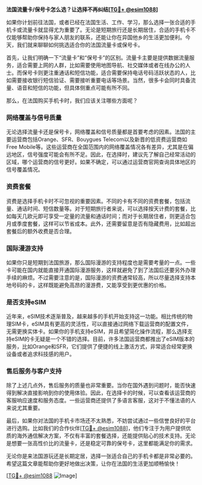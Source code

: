 **法国流量卡/保号卡怎么选？让选择不再纠结[[TG💪+ @esim1088](https://t.me/s/esim1088)]**

如果你计划前往法国，或者已经在法国生活、工作、学习，那么选择一张合适的手机卡或流量卡就显得尤为重要了。无论是短期旅行还是长期居住，合适的手机卡不仅能够帮助你保持与家人朋友的联系，还能让你在异国他乡的生活更加便利。今天，我们就来聊聊如何挑选适合你的法国流量卡或保号卡。

首先，让我们明确一下“流量卡”和“保号卡”的区别。流量卡主要是提供数据流量服务，适合需要上网的人群，比如需要使用地图导航、社交媒体或者在线办公的人士。而保号卡则更注重通话和短信功能，适合需要保持电话号码活跃状态的人，比如需要接收银行短信验证、需要接听重要电话等场景。当然，很多卡会同时具备流量、语音和短信的功能，但具体侧重点可能有所不同。

那么，在法国购买手机卡时，我们应该关注哪些方面呢？

### **网络覆盖与信号质量**

无论选择流量卡还是保号卡，网络覆盖和信号质量都是首要考虑的因素。法国的主要运营商包括Orange、SFR、Bouygues Telecom以及新晋的低资费运营商如Free Mobile等。这些运营商在全国范围内的网络覆盖情况各有差异，尤其是在偏远地区，信号强度可能会有所不足。因此，在选择时，建议先了解自己经常活动的区域，哪个运营商的信号更好。如果不确定，可以通过运营商官网查询具体地区的信号覆盖情况。

### **资费套餐**

资费是选择手机卡时不可忽视的重要因素。不同的卡有不同的资费套餐，包括流量、通话时间、短信数量等。对于短期旅行者来说，可以选择按天计费的套餐，比如每天几欧元即可享受一定量的流量和通话时间；而对于长期居住者，则更适合包月或季度套餐，这样可以节省成本。此外，还需要留意是否有隐藏费用，比如超出套餐后的额外收费是否合理。

### **国际漫游支持**

如果你只是短期到法国旅游，那么国际漫游的支持程度也是需要考量的一点。一些卡可能在国内就能直接开通国际漫游服务，这样就避免了到了法国后还要另外办理手续的麻烦。不过需要注意的是，国际漫游的资费通常较高，所以尽量选择支持本地号码的卡，这样既能避免高昂的漫游费，又能享受到更优惠的价格。

### **是否支持eSIM**

近年来，eSIM技术逐渐普及，越来越多的手机开始支持这一功能。相比传统的物理SIM卡，eSIM具有更高的灵活性，可以直接通过网络下载运营商的配置文件，无需更换实体卡。如果你的手机支持eSIM，并且希望简化操作流程，那么选择支持eSIM的卡无疑是一个不错的选择。目前，许多法国运营商都推出了eSIM版本的服务，比如Orange和SFR，它们提供了便捷的线上激活方式，非常适合经常更换设备或者追求科技感的用户。

### **售后服务与客户支持**

除了上述几点外，售后服务的质量也非常重要。当你在国外遇到问题时，能否快速得到解决直接影响到你的使用体验。因此，在选择卡的时候，可以查看该运营商的客服响应速度和服务态度。一些运营商还提供了多语言客服，这对于不懂法语的人来说尤其重要。

最后，如果你对法国的手机卡市场还不太熟悉，不妨尝试通过一些信誉良好的平台进行选购。比如我们的合作伙伴[[TG💪+ @esim1088](https://t.me/s/esim1088)]，他们专注于为用户提供优质的海外通信解决方案，不仅有丰富的套餐选择，还能提供贴心的技术支持。无论是想要一张高性价比的流量卡，还是稳定可靠的保号卡，这里都能满足你的需求。

无论你是来法国游玩还是长期定居，选择一张适合自己的手机卡都是非常必要的。希望这篇文章能帮助你更好地做出决策，让你在法国的生活更加顺畅愉快！

[[TG💪+ @esim1088](https://t.me/s/esim1088) ![Image](https://i.postimg.cc/4NQfJmqS/Snipaste-2025-05-13-00-14-12.png)]